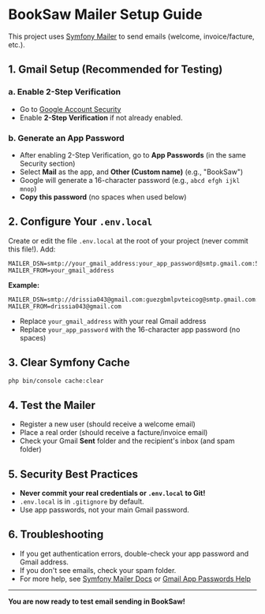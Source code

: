 # BookSaw Mailer Setup Guide

This project uses [Symfony Mailer](https://symfony.com/doc/current/mailer.html) to send emails (welcome, invoice/facture, etc.).

## 1. Gmail Setup (Recommended for Testing)

### a. Enable 2-Step Verification
- Go to [Google Account Security](https://myaccount.google.com/security)
- Enable **2-Step Verification** if not already enabled.

### b. Generate an App Password
- After enabling 2-Step Verification, go to **App Passwords** (in the same Security section)
- Select **Mail** as the app, and **Other (Custom name)** (e.g., "BookSaw")
- Google will generate a 16-character password (e.g., `abcd efgh ijkl mnop`)
- **Copy this password** (no spaces when used below)

## 2. Configure Your `.env.local`

Create or edit the file `.env.local` at the root of your project (never commit this file!). Add:

```
MAILER_DSN=smtp://your_gmail_address:your_app_password@smtp.gmail.com:587
MAILER_FROM=your_gmail_address
```

**Example:**
```
MAILER_DSN=smtp://drissia043@gmail.com:guezgbmlpvteicog@smtp.gmail.com:587
MAILER_FROM=drissia043@gmail.com
```

- Replace `your_gmail_address` with your real Gmail address
- Replace `your_app_password` with the 16-character app password (no spaces)

## 3. Clear Symfony Cache

```bash
php bin/console cache:clear
```

## 4. Test the Mailer
- Register a new user (should receive a welcome email)
- Place a real order (should receive a facture/invoice email)
- Check your Gmail **Sent** folder and the recipient's inbox (and spam folder)

## 5. Security Best Practices
- **Never commit your real credentials or `.env.local` to Git!**
- `.env.local` is in `.gitignore` by default.
- Use app passwords, not your main Gmail password.

## 6. Troubleshooting
- If you get authentication errors, double-check your app password and Gmail address.
- If you don't see emails, check your spam folder.
- For more help, see [Symfony Mailer Docs](https://symfony.com/doc/current/mailer.html) or [Gmail App Passwords Help](https://support.google.com/accounts/answer/185833?hl=fr)

---

**You are now ready to test email sending in BookSaw!** 